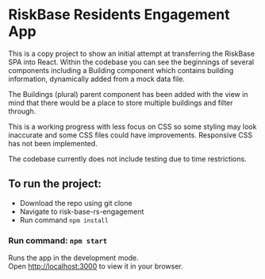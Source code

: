 # RiskBase Residents Engagement App

This is a copy project to show an initial attempt at transferring the RiskBase SPA into React. Within the codebase you can see the beginnings of several components including a Building component which contains building information, dynamically added from a mock data file.

The Buildings (plural) parent component has been added with the view in mind that there would be a place to store multiple buildings and filter through.

This is a working progress with less focus on CSS so some styling may look inaccurate and some CSS files could have improvements.
Responsive CSS has not been implemented.

The codebase currently does not include testing due to time restrictions.

## To run the project:

- Download the repo using git clone
- Navigate to risk-base-rs-engagement
- Run command `npm install`

### Run command: `npm start`

Runs the app in the development mode.\
Open [http://localhost:3000](http://localhost:3000) to view it in your browser.
